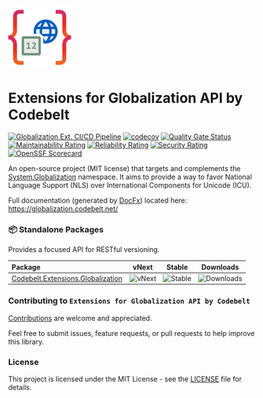 ![Extensions for Globalization API by Codebelt](.nuget/icon.png)

# Extensions for Globalization API by Codebelt

[![Globalization Ext. CI/CD Pipeline](https://github.com/codebeltnet/globalization/actions/workflows/pipelines.yml/badge.svg)](https://github.com/codebeltnet/globalization/actions/workflows/pipelines.yml) [![codecov](https://codecov.io/gh/codebeltnet/globalization/graph/badge.svg?token=BN2UhFM3bb)](https://codecov.io/gh/codebeltnet/globalization) [![Quality Gate Status](https://sonarcloud.io/api/project_badges/measure?project=globalization&metric=alert_status)](https://sonarcloud.io/dashboard?id=globalization) [![Maintainability Rating](https://sonarcloud.io/api/project_badges/measure?project=globalization&metric=sqale_rating)](https://sonarcloud.io/dashboard?id=globalization) [![Reliability Rating](https://sonarcloud.io/api/project_badges/measure?project=globalization&metric=reliability_rating)](https://sonarcloud.io/dashboard?id=globalization) [![Security Rating](https://sonarcloud.io/api/project_badges/measure?project=globalization&metric=security_rating)](https://sonarcloud.io/dashboard?id=globalization) [![OpenSSF Scorecard](https://api.scorecard.dev/projects/github.com/codebeltnet/xunit/badge)](https://scorecard.dev/viewer/?uri=github.com/codebeltnet/globalization)

An open-source project (MIT license) that targets and complements the [System.Globalization](https://github.com/dotnet/runtime/tree/main/src/libraries/System.Private.CoreLib/src/System/Globalization) namespace. It aims to provide a way to favor National Language Support (NLS) over International Components for Unicode (ICU).

Full documentation (generated by [DocFx](https://github.com/dotnet/docfx)) located here: https://globalization.codebelt.net/

### 📦 Standalone Packages

Provides a focused API for RESTful versioning.

|Package|vNext|Stable|Downloads|
|:--|:-:|:-:|:-:|
| [Codebelt.Extensions.Globalization](https://www.nuget.org/packages/Codebelt.Extensions.Globalization/) | ![vNext](https://img.shields.io/nuget/vpre/Codebelt.Extensions.Globalization?logo=nuget) | ![Stable](https://img.shields.io/nuget/v/Codebelt.Extensions.Globalization?logo=nuget) | ![Downloads](https://img.shields.io/nuget/dt/Codebelt.Extensions.Globalization?color=blueviolet&logo=nuget) |

### Contributing to `Extensions for Globalization API by Codebelt`
[Contributions](.github/CONTRIBUTING.md) are welcome and appreciated.

Feel free to submit issues, feature requests, or pull requests to help improve this library.

### License
This project is licensed under the MIT License - see the [LICENSE](LICENSE.md) file for details.
